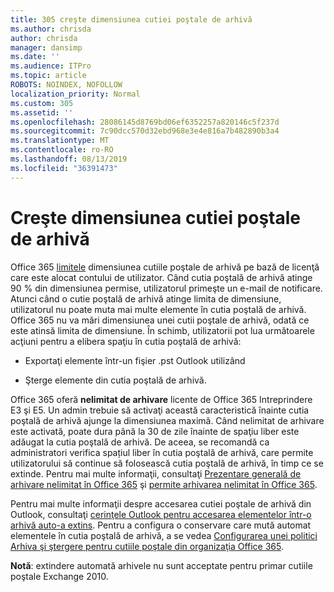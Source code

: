 ```yaml
---
title: 305 creşte dimensiunea cutiei poştale de arhivă
ms.author: chrisda
author: chrisda
manager: dansimp
ms.date: ''
ms.audience: ITPro
ms.topic: article
ROBOTS: NOINDEX, NOFOLLOW
localization_priority: Normal
ms.custom: 305
ms.assetid: ''
ms.openlocfilehash: 28086145d8769bd06ef6352257a820146c5f237d
ms.sourcegitcommit: 7c90dcc570d32ebd968e3e4e816a7b482890b3a4
ms.translationtype: MT
ms.contentlocale: ro-RO
ms.lasthandoff: 08/13/2019
ms.locfileid: "36391473"
---
```

# <a name="increase-the-archive-mailbox-size"></a>Creşte dimensiunea cutiei poştale de arhivă

Office 365 [limitele](https://docs.microsoft.com/office365/servicedescriptions/exchange-online-service-description/exchange-online-limits#mailbox-storage-limits) dimensiunea cutiile poştale de arhivă pe bază de licenţă care este alocat contului de utilizator. Când cutia poştală de arhivă atinge 90 % din dimensiunea permise, utilizatorul primeşte un e-mail de notificare. Atunci când o cutie poştală de arhivă atinge limita de dimensiune, utilizatorul nu poate muta mai multe elemente în cutia poştală de arhivă. Office 365 nu va mări dimensiunea unei cutii poştale de arhivă, odată ce este atinsă limita de dimensiune. În schimb, utilizatorii pot lua următoarele acţiuni pentru a elibera spaţiu în cutia poştală de arhivă:

- Exportaţi elemente într-un fişier .pst Outlook utilizând

- Şterge elemente din cutia poştală de arhivă.

Office 365 oferă **nelimitat de arhivare** licente de Office 365 Intreprindere E3 şi E5. Un admin trebuie să activaţi această caracteristică înainte cutia poştală de arhivă ajunge la dimensiunea maximă. Când nelimitat de arhivare este activată, poate dura până la 30 de zile înainte de spaţiu liber este adăugat la cutia poştală de arhivă. De aceea, se recomandă ca administratori verifica spațiul liber în cutia poştală de arhivă, care permite utilizatorului să continue să folosească cutia poştală de arhivă, în timp ce se extinde. Pentru mai multe informaţii, consultaţi [Prezentare generală de arhivare nelimitat în Office 365](https://docs.microsoft.com/office365/securitycompliance/unlimited-archiving) şi [permite arhivarea nelimitat în Office 365](https://docs.microsoft.com/office365/securitycompliance/enable-unlimited-archiving).

Pentru mai multe informaţii despre accesarea cutiei poştale de arhivă din Outlook, consultaţi [cerinţele Outlook pentru accesarea elementelor într-o arhivă auto-a extins](https://docs.microsoft.com/office365/securitycompliance/unlimited-archiving#outlook-requirements-for-accessing-items-in-an-auto-expanded-archive). Pentru a configura o conservare care mută automat elementele în cutia poştală de arhivă, a se vedea [Configurarea unei politici Arhiva şi ştergere pentru cutiile poştale din organizaţia Office 365](https://docs.microsoft.com/office365/securitycompliance/set-up-an-archive-and-deletion-policy-for-mailboxes).

**Notă**: extindere automată arhivele nu sunt acceptate pentru primar cutiile poştale Exchange 2010.
